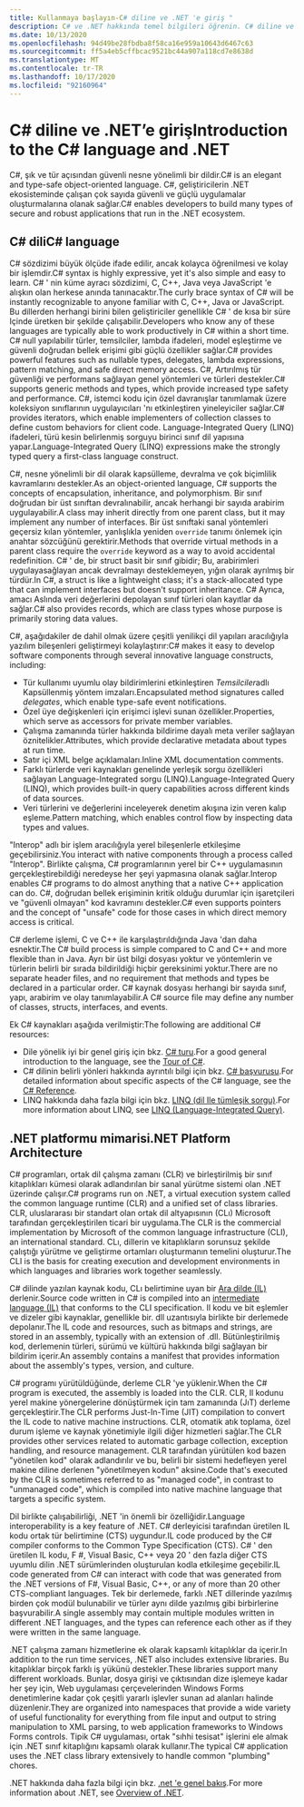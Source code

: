 ```yaml
---
title: Kullanmaya başlayın-C# diline ve .NET 'e giriş "
description: C# ve .NET hakkında temel bilgileri öğrenin. C# diline ve .NET ekosistemine genel bakış alın.
ms.date: 10/13/2020
ms.openlocfilehash: 94d49be28fbdba8f58ca16e959a10643d6467c63
ms.sourcegitcommit: ff5a4eb5cffbcac9521bc44a907a118cd7e8638d
ms.translationtype: MT
ms.contentlocale: tr-TR
ms.lasthandoff: 10/17/2020
ms.locfileid: "92160964"
---
```

# <a name="introduction-to-the-c-language-and-net"></a><span data-ttu-id="7d4f1-104">C# diline ve .NET’e giriş</span><span class="sxs-lookup"><span data-stu-id="7d4f1-104">Introduction to the C# language and .NET</span></span>

<span data-ttu-id="7d4f1-105">C#, şık ve tür açısından güvenli nesne yönelimli bir dildir.</span><span class="sxs-lookup"><span data-stu-id="7d4f1-105">C# is an elegant and type-safe object-oriented language.</span></span> <span data-ttu-id="7d4f1-106">C#, geliştiricilerin .NET ekosisteminde çalışan çok sayıda güvenli ve güçlü uygulamalar oluşturmalarına olanak sağlar.</span><span class="sxs-lookup"><span data-stu-id="7d4f1-106">C# enables developers to build many types of secure and robust applications that run in the .NET ecosystem.</span></span>

## <a name="c-language"></a><span data-ttu-id="7d4f1-107">C# dili</span><span class="sxs-lookup"><span data-stu-id="7d4f1-107">C# language</span></span>

<span data-ttu-id="7d4f1-108">C# sözdizimi büyük ölçüde ifade edilir, ancak kolayca öğrenilmesi ve kolay bir işlemdir.</span><span class="sxs-lookup"><span data-stu-id="7d4f1-108">C# syntax is highly expressive, yet it's also simple and easy to learn.</span></span> <span data-ttu-id="7d4f1-109">C# ' nin küme ayracı sözdizimi, C, C++, Java veya JavaScript 'e alışkın olan herkese anında tanınacaktır.</span><span class="sxs-lookup"><span data-stu-id="7d4f1-109">The curly brace syntax of C# will be instantly recognizable to anyone familiar with C, C++, Java or JavaScript.</span></span> <span data-ttu-id="7d4f1-110">Bu dillerden herhangi birini bilen geliştiriciler genellikle C# ' de kısa bir süre Içinde üretken bir şekilde çalışabilir.</span><span class="sxs-lookup"><span data-stu-id="7d4f1-110">Developers who know any of these languages are typically able to work productively in C# within a short time.</span></span> <span data-ttu-id="7d4f1-111">C# null yapılabilir türler, temsilciler, lambda ifadeleri, model eşleştirme ve güvenli doğrudan bellek erişimi gibi güçlü özellikler sağlar.</span><span class="sxs-lookup"><span data-stu-id="7d4f1-111">C# provides powerful features such as nullable types, delegates, lambda expressions, pattern matching, and safe direct memory access.</span></span> <span data-ttu-id="7d4f1-112">C#, Artırılmış tür güvenliği ve performans sağlayan genel yöntemleri ve türleri destekler.</span><span class="sxs-lookup"><span data-stu-id="7d4f1-112">C# supports generic methods and types, which provide increased type safety and performance.</span></span> <span data-ttu-id="7d4f1-113">C#, istemci kodu için özel davranışlar tanımlamak üzere koleksiyon sınıflarının uygulayıcıları 'nı etkinleştiren yineleyiciler sağlar.</span><span class="sxs-lookup"><span data-stu-id="7d4f1-113">C# provides iterators, which enable implementers of collection classes to define custom behaviors for client code.</span></span> <span data-ttu-id="7d4f1-114">Language-Integrated Query (LINQ) ifadeleri, türü kesin belirlenmiş sorguyu birinci sınıf dil yapısına yapar.</span><span class="sxs-lookup"><span data-stu-id="7d4f1-114">Language-Integrated Query (LINQ) expressions make the strongly typed query a first-class language construct.</span></span>

<span data-ttu-id="7d4f1-115">C#, nesne yönelimli bir dil olarak kapsülleme, devralma ve çok biçimlilik kavramlarını destekler.</span><span class="sxs-lookup"><span data-stu-id="7d4f1-115">As an object-oriented language, C# supports the concepts of encapsulation, inheritance, and polymorphism.</span></span> <span data-ttu-id="7d4f1-116">Bir sınıf doğrudan bir üst sınıftan devralınabilir, ancak herhangi bir sayıda arabirim uygulayabilir.</span><span class="sxs-lookup"><span data-stu-id="7d4f1-116">A class may inherit directly from one parent class, but it may implement any number of interfaces.</span></span> <span data-ttu-id="7d4f1-117">Bir üst sınıftaki sanal yöntemleri geçersiz kılan yöntemler, yanlışlıkla yeniden `override` tanımı önlemek için anahtar sözcüğünü gerektirir.</span><span class="sxs-lookup"><span data-stu-id="7d4f1-117">Methods that override virtual methods in a parent class require the `override` keyword as a way to avoid accidental redefinition.</span></span> <span data-ttu-id="7d4f1-118">C# ' de, bir struct basit bir sınıf gibidir; Bu, arabirimleri uygulayasağlayan ancak devralmayı desteklemeyen, yığın olarak ayrılmış bir türdür.</span><span class="sxs-lookup"><span data-stu-id="7d4f1-118">In C#, a struct is like a lightweight class; it's a stack-allocated type that can implement interfaces but doesn't support inheritance.</span></span> <span data-ttu-id="7d4f1-119">C# Ayrıca, amacı Aslında veri değerlerini depolayan sınıf türleri olan kayıtlar da sağlar.</span><span class="sxs-lookup"><span data-stu-id="7d4f1-119">C# also provides records, which are class types whose purpose is primarily storing data values.</span></span>

<span data-ttu-id="7d4f1-120">C#, aşağıdakiler de dahil olmak üzere çeşitli yenilikçi dil yapıları aracılığıyla yazılım bileşenleri geliştirmeyi kolaylaştırır:</span><span class="sxs-lookup"><span data-stu-id="7d4f1-120">C# makes it easy to develop software components through several innovative language constructs, including:</span></span>

- <span data-ttu-id="7d4f1-121">Tür kullanımı uyumlu olay bildirimlerini etkinleştiren *Temsilciler*adlı Kapsüllenmiş yöntem imzaları.</span><span class="sxs-lookup"><span data-stu-id="7d4f1-121">Encapsulated method signatures called *delegates*, which enable type-safe event notifications.</span></span>
- <span data-ttu-id="7d4f1-122">Özel üye değişkenleri için erişimci işlevi sunan özellikler.</span><span class="sxs-lookup"><span data-stu-id="7d4f1-122">Properties, which serve as accessors for private member variables.</span></span>
- <span data-ttu-id="7d4f1-123">Çalışma zamanında türler hakkında bildirime dayalı meta veriler sağlayan öznitelikler.</span><span class="sxs-lookup"><span data-stu-id="7d4f1-123">Attributes, which provide declarative metadata about types at run time.</span></span>
- <span data-ttu-id="7d4f1-124">Satır içi XML belge açıklamaları.</span><span class="sxs-lookup"><span data-stu-id="7d4f1-124">Inline XML documentation comments.</span></span>
- <span data-ttu-id="7d4f1-125">Farklı türlerde veri kaynakları genelinde yerleşik sorgu özellikleri sağlayan Language-Integrated sorgu (LINQ).</span><span class="sxs-lookup"><span data-stu-id="7d4f1-125">Language-Integrated Query (LINQ), which provides built-in query capabilities across different kinds of data sources.</span></span>
- <span data-ttu-id="7d4f1-126">Veri türlerini ve değerlerini inceleyerek denetim akışına izin veren kalıp eşleme.</span><span class="sxs-lookup"><span data-stu-id="7d4f1-126">Pattern matching, which enables control flow by inspecting data types and values.</span></span>

<span data-ttu-id="7d4f1-127">"Interop" adlı bir işlem aracılığıyla yerel bileşenlerle etkileşime geçebilirsiniz.</span><span class="sxs-lookup"><span data-stu-id="7d4f1-127">You interact with native components through a process called "Interop".</span></span> <span data-ttu-id="7d4f1-128">Birlikte çalışma, C# programlarının yerel bir C++ uygulamasının gerçekleştirebildiği neredeyse her şeyi yapmasına olanak sağlar.</span><span class="sxs-lookup"><span data-stu-id="7d4f1-128">Interop enables C# programs to do almost anything that a native C++ application can do.</span></span> <span data-ttu-id="7d4f1-129">C#, doğrudan bellek erişiminin kritik olduğu durumlar için işaretçileri ve "güvenli olmayan" kod kavramını destekler.</span><span class="sxs-lookup"><span data-stu-id="7d4f1-129">C# even supports pointers and the concept of "unsafe" code for those cases in which direct memory access is critical.</span></span>

<span data-ttu-id="7d4f1-130">C# derleme işlemi, C ve C++ ile karşılaştırıldığında Java 'dan daha esnektir.</span><span class="sxs-lookup"><span data-stu-id="7d4f1-130">The C# build process is simple compared to C and C++ and more flexible than in Java.</span></span> <span data-ttu-id="7d4f1-131">Ayrı bir üst bilgi dosyası yoktur ve yöntemlerin ve türlerin belirli bir sırada bildirildiği hiçbir gereksinimi yoktur.</span><span class="sxs-lookup"><span data-stu-id="7d4f1-131">There are no separate header files, and no requirement that methods and types be declared in a particular order.</span></span> <span data-ttu-id="7d4f1-132">C# kaynak dosyası herhangi bir sayıda sınıf, yapı, arabirim ve olay tanımlayabilir.</span><span class="sxs-lookup"><span data-stu-id="7d4f1-132">A C# source file may define any number of classes, structs, interfaces, and events.</span></span>

<span data-ttu-id="7d4f1-133">Ek C# kaynakları aşağıda verilmiştir:</span><span class="sxs-lookup"><span data-stu-id="7d4f1-133">The following are additional C# resources:</span></span>

- <span data-ttu-id="7d4f1-134">Dile yönelik iyi bir genel giriş için bkz. [C# turu](../tour-of-csharp/index.md).</span><span class="sxs-lookup"><span data-stu-id="7d4f1-134">For a good general introduction to the language, see the [Tour of C#](../tour-of-csharp/index.md).</span></span>
- <span data-ttu-id="7d4f1-135">C# dilinin belirli yönleri hakkında ayrıntılı bilgi için bkz. [C# başvurusu](../language-reference/index.md).</span><span class="sxs-lookup"><span data-stu-id="7d4f1-135">For detailed information about specific aspects of the C# language, see the [C# Reference](../language-reference/index.md).</span></span>
- <span data-ttu-id="7d4f1-136">LINQ hakkında daha fazla bilgi için bkz. [LINQ (dil Ile tümleşik sorgu)](../programming-guide/concepts/linq/index.md).</span><span class="sxs-lookup"><span data-stu-id="7d4f1-136">For more information about LINQ, see [LINQ (Language-Integrated Query)](../programming-guide/concepts/linq/index.md).</span></span>

## <a name="net-platform-architecture"></a><span data-ttu-id="7d4f1-137">.NET platformu mimarisi</span><span class="sxs-lookup"><span data-stu-id="7d4f1-137">.NET Platform Architecture</span></span>

<span data-ttu-id="7d4f1-138">C# programları, ortak dil çalışma zamanı (CLR) ve birleştirilmiş bir sınıf kitaplıkları kümesi olarak adlandırılan bir sanal yürütme sistemi olan .NET üzerinde çalışır.</span><span class="sxs-lookup"><span data-stu-id="7d4f1-138">C# programs run on .NET, a virtual execution system called the common language runtime (CLR) and a unified set of class libraries.</span></span> <span data-ttu-id="7d4f1-139">CLR, uluslararası bir standart olan ortak dil altyapısının (CLı) Microsoft tarafından gerçekleştirilen ticari bir uygulama.</span><span class="sxs-lookup"><span data-stu-id="7d4f1-139">The CLR is the commercial implementation by Microsoft of the common language infrastructure (CLI), an international standard.</span></span> <span data-ttu-id="7d4f1-140">CLı, dillerin ve kitaplıkların sorunsuz şekilde çalıştığı yürütme ve geliştirme ortamları oluşturmanın temelini oluşturur.</span><span class="sxs-lookup"><span data-stu-id="7d4f1-140">The CLI is the basis for creating execution and development environments in which languages and libraries work together seamlessly.</span></span>

<span data-ttu-id="7d4f1-141">C# dilinde yazılan kaynak kodu, CLı belirtimine uyan bir [Ara dilde (IL)](../../standard/managed-code.md) derlenir.</span><span class="sxs-lookup"><span data-stu-id="7d4f1-141">Source code written in C# is compiled into an [intermediate language (IL)](../../standard/managed-code.md) that conforms to the CLI specification.</span></span> <span data-ttu-id="7d4f1-142">Il kodu ve bit eşlemler ve dizeler gibi kaynaklar, genellikle bir. dll uzantısıyla birlikte bir derlemede depolanır.</span><span class="sxs-lookup"><span data-stu-id="7d4f1-142">The IL code and resources, such as bitmaps and strings, are stored in an assembly, typically with an extension of .dll.</span></span> <span data-ttu-id="7d4f1-143">Bütünleştirilmiş kod, derlemenin türleri, sürümü ve kültürü hakkında bilgi sağlayan bir bildirim içerir.</span><span class="sxs-lookup"><span data-stu-id="7d4f1-143">An assembly contains a manifest that provides information about the assembly's types, version, and culture.</span></span>

<span data-ttu-id="7d4f1-144">C# programı yürütüldüğünde, derleme CLR 'ye yüklenir.</span><span class="sxs-lookup"><span data-stu-id="7d4f1-144">When the C# program is executed, the assembly is loaded into the CLR.</span></span> <span data-ttu-id="7d4f1-145">CLR, Il kodunu yerel makine yönergelerine dönüştürmek için tam zamanında (JıT) derleme gerçekleştirir.</span><span class="sxs-lookup"><span data-stu-id="7d4f1-145">The CLR performs Just-In-Time (JIT) compilation to convert the IL code to native machine instructions.</span></span> <span data-ttu-id="7d4f1-146">CLR, otomatik atık toplama, özel durum işleme ve kaynak yönetimiyle ilgili diğer hizmetleri sağlar.</span><span class="sxs-lookup"><span data-stu-id="7d4f1-146">The CLR provides other services related to automatic garbage collection, exception handling, and resource management.</span></span> <span data-ttu-id="7d4f1-147">CLR tarafından yürütülen kod bazen "yönetilen kod" olarak adlandırılır ve bu, belirli bir sistemi hedefleyen yerel makine diline derlenen "yönetilmeyen kodun" aksine.</span><span class="sxs-lookup"><span data-stu-id="7d4f1-147">Code that's executed by the CLR is sometimes referred to as "managed code", in contrast to "unmanaged code", which is compiled into native machine language that targets a specific system.</span></span>

<span data-ttu-id="7d4f1-148">Dil birlikte çalışabilirliği, .NET 'in önemli bir özelliğidir.</span><span class="sxs-lookup"><span data-stu-id="7d4f1-148">Language interoperability is a key feature of .NET.</span></span> <span data-ttu-id="7d4f1-149">C# derleyicisi tarafından üretilen IL kodu ortak tür belirtimine (CTS) uygundur.</span><span class="sxs-lookup"><span data-stu-id="7d4f1-149">IL code produced by the C# compiler conforms to the Common Type Specification (CTS).</span></span> <span data-ttu-id="7d4f1-150">C# ' den üretilen IL kodu, F #, Visual Basic, C++ veya 20 ' den fazla diğer CTS uyumlu dilin .NET sürümlerinden oluşturulan kodla etkileşime geçebilir.</span><span class="sxs-lookup"><span data-stu-id="7d4f1-150">IL code generated from C# can interact with code that was generated from the .NET versions of F#, Visual Basic, C++, or any of more than 20 other CTS-compliant languages.</span></span> <span data-ttu-id="7d4f1-151">Tek bir derlemede, farklı .NET dillerinde yazılmış birden çok modül bulunabilir ve türler aynı dilde yazılmış gibi birbirlerine başvurabilir.</span><span class="sxs-lookup"><span data-stu-id="7d4f1-151">A single assembly may contain multiple modules written in different .NET languages, and the types can reference each other as if they were written in the same language.</span></span>

<span data-ttu-id="7d4f1-152">.NET çalışma zamanı hizmetlerine ek olarak kapsamlı kitaplıklar da içerir.</span><span class="sxs-lookup"><span data-stu-id="7d4f1-152">In addition to the run time services, .NET also includes extensive libraries.</span></span> <span data-ttu-id="7d4f1-153">Bu kitaplıklar birçok farklı iş yükünü destekler.</span><span class="sxs-lookup"><span data-stu-id="7d4f1-153">These libraries support many different workloads.</span></span> <span data-ttu-id="7d4f1-154">Bunlar, dosya girişi ve çıktısından dize işlemeye kadar her şey için, Web uygulaması çerçevelerinden Windows Forms denetimlerine kadar çok çeşitli yararlı işlevler sunan ad alanları halinde düzenlenir.</span><span class="sxs-lookup"><span data-stu-id="7d4f1-154">They are organized into namespaces that provide a wide variety of useful functionality for everything from file input and output to string manipulation to XML parsing, to web application frameworks to Windows Forms controls.</span></span> <span data-ttu-id="7d4f1-155">Tipik C# uygulaması, ortak "sıhhi tesisat" işlerini ele almak için .NET sınıf kitaplığını kapsamlı olarak kullanır.</span><span class="sxs-lookup"><span data-stu-id="7d4f1-155">The typical C# application uses the .NET class library extensively to handle common "plumbing" chores.</span></span>

<span data-ttu-id="7d4f1-156">.NET hakkında daha fazla bilgi için bkz. [.net 'e genel bakış](../../core/introduction.md).</span><span class="sxs-lookup"><span data-stu-id="7d4f1-156">For more information about .NET, see [Overview of .NET](../../core/introduction.md).</span></span>
